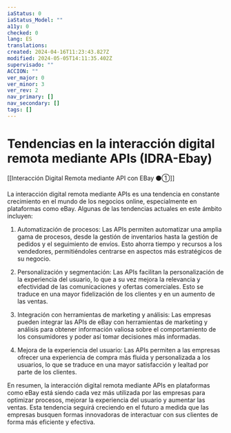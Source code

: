 ```yaml
---
iaStatus: 0
iaStatus_Model: ""
a11y: 0
checked: 0
lang: ES
translations: 
created: 2024-04-16T11:23:43.827Z
modified: 2024-05-05T14:11:35.402Z
supervisado: ""
ACCION: ""
ver_major: 0
ver_minor: 3
ver_rev: 2
nav_primary: []
nav_secondary: []
tags: []
---
```

# Tendencias en la interacción digital remota mediante APIs (IDRA-Ebay)

[[Interacción Digital Remota mediante API con EBay ⚫①]]

La interacción digital remota mediante APIs es una tendencia en constante crecimiento en el mundo de los negocios online, especialmente en plataformas como eBay. Algunas de las tendencias actuales en este ámbito incluyen:

1. Automatización de procesos: Las APIs permiten automatizar una amplia gama de procesos, desde la gestión de inventarios hasta la gestión de pedidos y el seguimiento de envíos. Esto ahorra tiempo y recursos a los vendedores, permitiéndoles centrarse en aspectos más estratégicos de su negocio.

2. Personalización y segmentación: Las APIs facilitan la personalización de la experiencia del usuario, lo que a su vez mejora la relevancia y efectividad de las comunicaciones y ofertas comerciales. Esto se traduce en una mayor fidelización de los clientes y en un aumento de las ventas.

3. Integración con herramientas de marketing y análisis: Las empresas pueden integrar las APIs de eBay con herramientas de marketing y análisis para obtener información valiosa sobre el comportamiento de los consumidores y poder así tomar decisiones más informadas.

4. Mejora de la experiencia del usuario: Las APIs permiten a las empresas ofrecer una experiencia de compra más fluida y personalizada a los usuarios, lo que se traduce en una mayor satisfacción y lealtad por parte de los clientes.

En resumen, la interacción digital remota mediante APIs en plataformas como eBay está siendo cada vez más utilizada por las empresas para optimizar procesos, mejorar la experiencia del usuario y aumentar las ventas. Esta tendencia seguirá creciendo en el futuro a medida que las empresas busquen formas innovadoras de interactuar con sus clientes de forma más eficiente y efectiva.
